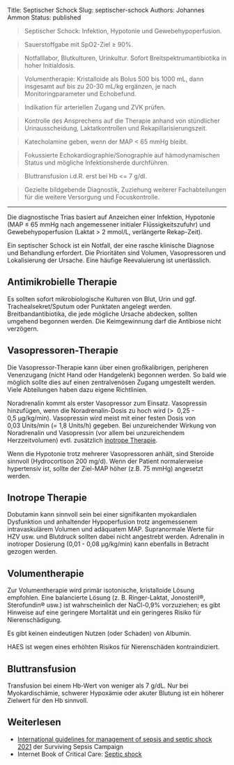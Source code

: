 Title: Septischer Schock
Slug: septischer-schock
Authors: Johannes Ammon
Status: published

> Septischer Schock: Infektion, Hypotonie und Gewebehypoperfusion.

> Sauerstoffgabe mit SpO2-Ziel ≥&nbsp;90%.

> Notfalllabor, Blutkulturen, Urinkultur. Sofort Breitspektrumantibiotika in hoher Initialdosis.

> Volumentherapie: Kristalloide als Bolus 500 bis 1000&nbsp;mL, dann insgesamt auf bis zu 20-30&nbsp;mL/kg ergänzen, je nach Monitoringparameter und Echobefund.

> Indikation für arteriellen Zugang und ZVK prüfen.

> Kontrolle des Ansprechens auf die Therapie anhand von stündlicher Urinausscheidung, Laktatkontrollen und Rekapillarisierungszeit.

> Katecholamine geben, wenn der MAP <&nbsp;65&nbsp;mmHg bleibt.

> Fokussierte Echokardiographie/<wbr>Sonographie auf hämodynamischen Status und mögliche Infektionsherde durchführen.

> Bluttransfusion i.d.R. erst bei Hb <= 7&nbsp;g/dl.

> Gezielte bildgebende Diagnostik, Zuziehung weiterer Fachabteilungen für die weitere Versorgung und Focuskontrolle.

<hr/>
Die diagnostische Trias basiert auf Anzeichen einer Infektion, Hypotonie (MAP ≤&nbsp;65&nbsp;mmHg nach angemessener initialer Flüssigkeitszufuhr) und Gewebehypoperfusion (Laktat >&nbsp;2&nbsp;mmol/L, verlängerte Rekap-Zeit).

Ein septischer Schock ist ein Notfall, der eine rasche klinische Diagnose und Behandlung erfordert. Die Prioritäten sind Volumen, Vasopressoren und Lokalisierung der Ursache. Eine häufige Reevaluierung ist unerlässlich.

## Antimikrobielle Therapie

Es sollten sofort mikrobiologische Kulturen von Blut, Urin und ggf. Trachealsekret/Sputum oder Punktaten angelegt werden. Breitbandantibiotika, die jede mögliche Ursache abdecken, sollten umgehend begonnen werden. Die Keimgewinnung darf die Antibiose nicht verzögern.

## Vasopressoren-Therapie

Die Vasopressor-Therapie kann über einen großkalibrigen, peripheren Venenzugang (nicht Hand oder Handgelenk) begonnen werden. So bald wie möglich sollte dies auf einen zentralvenösen Zugang umgestellt werden. Viele Abteilungen haben dazu eigene Richtlinien.

Noradrenalin kommt als erster Vasopressor zum Einsatz. Vasopressin hinzufügen, wenn die Noradrenalin-Dosis zu hoch wird (>&nbsp; <a class="doselink"
    data-substanz="Noradrenalin"
    data-dosierung="0.25" data-dosierung2="0.5">
    0,25 - 0,5&nbsp;µg/kg/min</a>). Vasopressin wird meist mit einer festen Dosis von 0,03&nbsp;Units/min (= 1,8&nbsp;Units/h) gegeben. Bei unzureichender Wirkung von Noradrenalin und Vasopressin (vor allem bei unzureichendem Herzzeitvolumen) evtl. zusätzlich [inotrope Therapie](#inotropie).

Wenn die Hypotonie trotz mehrerer Vasopressoren anhält, sind Steroide sinnvoll (Hydrocortison 200&nbsp;mg/d). Wenn der Patient normalerweise hypertensiv ist, sollte der Ziel-MAP höher (z.B. 75&nbsp;mmHg) angesetzt werden.

## Inotrope Therapie<span id="inotropie"></span>

Dobutamin kann sinnvoll sein bei einer signifikanten myokardialen Dysfunktion und anhaltender Hypoperfusion trotz angemessenem intravaskulärem Volumen und adäquatem MAP. Supranormale Werte für HZV usw. und Blutdruck sollten dabei nicht angestrebt werden. Adrenalin in inotroper Dosierung (<a class="doselink"
    data-substanz="Adrenalin"
    data-dosierung="0.01" data-dosierung2="0.08">0,01 - 0,08&nbsp;µg/kg/min</a>) kann ebenfalls in Betracht gezogen werden.

## Volumentherapie

Zur Volumentherapie wird primär isotonische, kristalloide Lösung empfohlen. Eine balancierte Lösung (z. B. Ringer-Laktat, Jonosteril&reg;, Sterofundin&reg; usw.) ist wahrscheinlich der NaCl-0,9% vorzuziehen; es gibt Hinweise auf eine geringere Mortalität und ein geringeres Risiko für Nierenschädigung.

Es gibt keinen eindeutigen Nutzen (oder Schaden) von Albumin.

HAES ist wegen eines erhöhten Risikos für Nierenschäden kontraindiziert.

## Bluttransfusion

Transfusion bei einem Hb-Wert von weniger als 7&nbsp;g/dL. Nur bei Myokardischämie, schwerer Hypoxämie oder akuter Blutung ist ein höherer Zielwert für den Hb sinnvoll.

## Weiterlesen

- [International guidelines for management of sepsis and septic shock 2021](https://www.ncbi.nlm.nih.gov/pmc/articles/PMC8486643/) der Surviving Sepsis Campaign
- Internet Book of Critical Care: [Septic shock](https://emcrit.org/ibcc/sepsis/)
